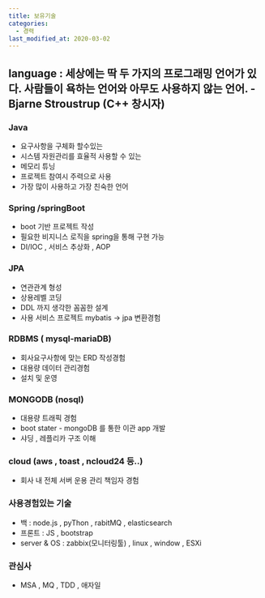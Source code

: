 ```yaml
---
title: 보유기술
categories: 
  - 경력
last_modified_at: 2020-03-02
---
```

language : 세상에는 딱 두 가지의 프로그래밍 언어가 있다. 사람들이 욕하는 언어와 아무도 사용하지 않는 언어. - Bjarne Stroustrup (C++ 창시자)
-----------------------------------

### Java
  * 요구사항을 구체화 할수있는
  * 시스템 자원관리를 효율적 사용할 수 있는
  * 메모리 튜닝
  * 프로젝트 참여시 주력으로 사용
  * 가장 많이 사용하고 가장 친숙한 언어

### Spring /springBoot

  * boot 기반 프로젝트 작성
  * 필요한 비지니스 로직을 spring을 통해 구현 가능
  * DI/IOC , 서비스 추상화 , AOP

### JPA

  * 연관관계 형성
  * 상용레벨 코딩
  * DDL 까지 생각한 꼼꼼한 설계
  * 사용 서비스 프로젝트 mybatis -> jpa 변환경험
  
### RDBMS ( mysql-mariaDB)

  * 회사요구사항에 맞는 ERD 작성경험
  * 대용량 데이터 관리경험
  * 설치 및 운영
  
### MONGODB (nosql)

  * 대용량 트래픽 경험
  * boot stater - mongoDB 를 통한 이관 app 개발
  * 샤딩 , 레플리카 구조 이해
  
### cloud (aws , toast , ncloud24 등..)
  * 회사 내 전체 서버 운용 관리 책임자 경험
  
### 사용경험있는 기술
  * 백 : node.js , pyThon , rabitMQ , elasticsearch
  * 프론트 : JS , bootstrap 
  * server & OS : zabbix(모니터링툴) , linux , window , ESXi
  
### 관심사
  * MSA , MQ , TDD , 애자일
